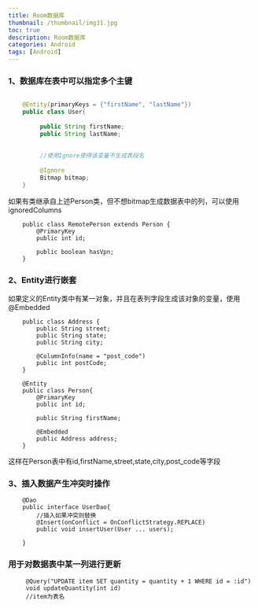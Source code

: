 ```yaml
---
title: Room数据库
thumbnail: /thumbnail/img31.jpg
toc: true
description: Room数据库
categories: Android
tags: [Android]
---
```


### 1、数据库在表中可以指定多个主键
<!--more-->
```java

    @Entity(primaryKeys = {"firstName", "lastName"})
    public class User{
         
         public String firstName;
         public String lastName;
         
         
         //使用Ignore使得该变量不生成表段名
         
         @Ignore
         Bitmap bitmap;
    }

```
如果有类继承自上述Person类，但不想bitmap生成数据表中的列，可以使用ignoredColumns

```
    public class RemotePerson extends Person {
        @PrimaryKey
        public int id;

        public boolean hasVpn;
    }

```

### 2、Entity进行嵌套

如果定义的Entity类中有某一对象，并且在表列字段生成该对象的变量，使用@Embedded

```
    public class Address {
        public String street;
        public String state;
        public String city;
    
        @ColumnInfo(name = "post_code")
        public int postCode;
    }    

    @Entity
    public class Person{
        @PrimaryKey
        public int id;

        public String firstName;

        @Embedded
        public Address address;
    }

```

这样在Person表中有id,firstName,street,state,city,post_code等字段

### 3、插入数据产生冲突时操作

```
    @Dao
    public interface UserDao{
        //插入如果冲突则替换    
        @Insert(onConflict = OnConflictStrategy.REPLACE)
        public void insertUser(User ... users);
    
    }

```

### 用于对数据表中某一列进行更新

```
     @Query("UPDATE item SET quantity = quantity + 1 WHERE id = :id")
     void updateQuantity(int id)
     //item为表名

```






